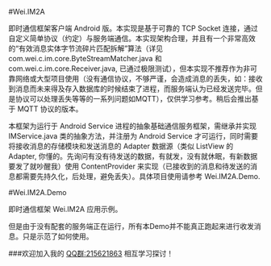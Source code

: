 #Wei.IM2A

即时通信框架客户端 Android 版。本实现是基于可靠的 TCP Socket 连接，通过自定义简单协议（约定）与服务端通信。本实现架构合理，并且有一个非常高效的“有效消息实体字节流碎片匹配拆解”算法（详见 com.wei.c.im.core.ByteStreamMatcher.java 和 com.wei.c.im.core.Receiver.java, 已通过极限测试），但本实现不推荐作为非可靠网络或大型项目使用（没有通信协议，不够严谨，会造成消息的丢失，如：接收到消息而未来得及存入数据库的时候结束了进程，而服务端认为已经发送完毕。但是协议可以处理丢失等等的一系列问题如MQTT），仅供学习参考。稍后会推出基于 MQTT 协议的版本。

本框架为运行于 Android Service 进程的抽象基础通信服务框架，需继承并实现 IMService.java 类的抽象方法，并注册为 Android Service 才可运行，同时需要将接收消息的存储模块和发送消息的 Adapter 数据源（类似 ListView 的 Adapter, 你懂的。先询问有没有待发送的数据，有就发，没有就休眠，有新数据要发了就吵醒我）使用 ContentProvider 来实现（已接收到的消息和待发送的消息都需要先持久化，后处理，避免丢失）。具体项目使用请参考 Wei.IM2A.Demo.

#Wei.IM2A.Demo

即时通信框架 Wei.IM2A 应用示例。

但是由于没有配套的服务端正在运行，所有本Demo并不能真正跑起来进行收发消息。只是示范了如何使用。


###欢迎加入我的 [QQ群:215621863](http://shang.qq.com/wpa/qunwpa?idkey=c39a32d6e9036209430732ff38f23729675bf1fac1d3e9faac09ed2165ae6e17 "Android编程&移动互联") 相互学习探讨！